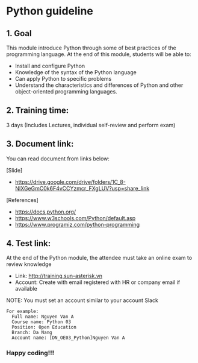 # Python guideline

## 1. Goal
This module introduce Python through some of best practices of the programming language.
At the end of this module, students will be able to:
  - Install and configure Python
  - Knowledge of the syntax of the Python language
  - Can apply Python to specific problems
  - Understand the characteristics and differences of Python and other object-oriented programming languages.

## 2. Training time:
3 days (Includes Lectures, individual self-review and perform exam)

## 3. Document link:
You can read document from links below:

[Slide]
 - https://drive.google.com/drive/folders/1C_8-NIXGeGmC0k6F4vCCYzmcr_FXgLUV?usp=share_link

[References]
  - https://docs.python.org/
  - https://www.w3schools.com/Python/default.asp
  - https://www.programiz.com/python-programming

## 4. Test link:
At the end of the Python module, the attendee must take an online exam to review knowledge
  - Link: http://training.sun-asterisk.vn
  - Account: Create with email registered with HR or company email if available

NOTE:  You must set an account similar to your account Slack
```
For example:
  Full name: Nguyen Van A
  Course name: Python 03
  Position: Open Education
  Branch: Da Nang
  Account name: [DN_OE03_Python]Nguyen Van A
```
### Happy coding!!!
